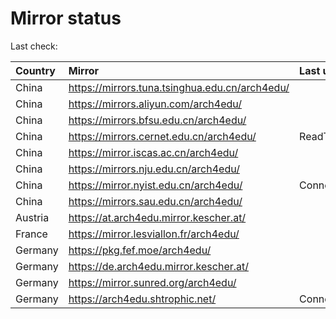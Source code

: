 <script src="./time.js"></script>
# Mirror status
Last check: <script type="text/javascript">localize(1759519058.0898688);</script>

|Country|Mirror|Last update|
|:------|:-----|:----------|
|China|https://mirrors.tuna.tsinghua.edu.cn/arch4edu/|<script type="text/javascript">localize(1759474126);</script>|
|China|https://mirrors.aliyun.com/arch4edu/|<script type="text/javascript">localize(1759474126);</script>|
|China|https://mirrors.bfsu.edu.cn/arch4edu/|<script type="text/javascript">localize(1759474126);</script>|
|China|https://mirrors.cernet.edu.cn/arch4edu/|ReadTimeout|
|China|https://mirror.iscas.ac.cn/arch4edu/|<script type="text/javascript">localize(1759474126);</script>|
|China|https://mirrors.nju.edu.cn/arch4edu/|<script type="text/javascript">localize(1759430642);</script>|
|China|https://mirror.nyist.edu.cn/arch4edu/|ConnectionError|
|China|https://mirrors.sau.edu.cn/arch4edu/|<script type="text/javascript">localize(1756795646);</script>|
|Austria|https://at.arch4edu.mirror.kescher.at/|<script type="text/javascript">localize(1759474126);</script>|
|France|https://mirror.lesviallon.fr/arch4edu/|<script type="text/javascript">localize(1756709288);</script>|
|Germany|https://pkg.fef.moe/arch4edu/|<script type="text/javascript">localize(1759474126);</script>|
|Germany|https://de.arch4edu.mirror.kescher.at/|<script type="text/javascript">localize(1759474126);</script>|
|Germany|https://mirror.sunred.org/arch4edu/|<script type="text/javascript">localize(1759474126);</script>|
|Germany|https://arch4edu.shtrophic.net/|ConnectionError|

<script src="./tablefilter/tablefilter.js"></script>
<script src="./table.js"></script>